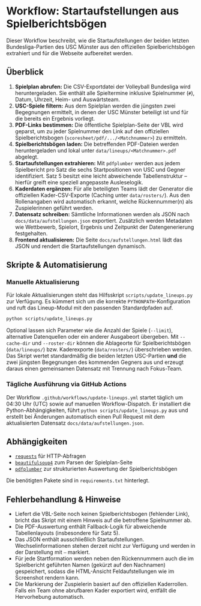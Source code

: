# Workflow: Startaufstellungen aus Spielberichtsbögen

Dieser Workflow beschreibt, wie die Startaufstellungen der beiden letzten Bundesliga-Partien des USC Münster aus den offiziellen Spielberichtsbögen extrahiert und für die Webseite aufbereitet werden.

## Überblick

1. **Spielplan abrufen:** Die CSV-Exportdatei der Volleyball Bundesliga wird heruntergeladen. Sie enthält alle Spieltermine inklusive Spielnummer (`#`), Datum, Uhrzeit, Heim- und Auswärtsteam.
2. **USC-Spiele filtern:** Aus dem Spielplan werden die jüngsten zwei Begegnungen ermittelt, in denen der USC Münster beteiligt ist und für die bereits ein Ergebnis vorliegt.
3. **PDF-Links bestimmen:** Die öffentliche Spielplan-Seite der VBL wird geparst, um zu jeder Spielnummer den Link auf den offiziellen Spielberichtsbogen (`scoresheet/pdf/.../<Matchnummer>`) zu ermitteln.
4. **Spielberichtsbögen laden:** Die betreffenden PDF-Dateien werden heruntergeladen und lokal unter `data/lineups/<Matchnummer>.pdf` abgelegt.
5. **Startaufstellungen extrahieren:** Mit `pdfplumber` werden aus jedem Spielbericht pro Satz die sechs Startpositionen von USC und Gegner identifiziert. Satz 5 besitzt eine leicht abweichende Tabellenstruktur – hierfür greift eine speziell angepasste Ausleselogik.
6. **Kaderdaten ergänzen:** Für alle beteiligten Teams lädt der Generator die offiziellen Kader-CSV-Exporte (Caching unter `data/rosters/`). Aus den Rollenangaben wird automatisch erkannt, welche Rückennummer(n) als Zuspielerinnen geführt werden.
7. **Datensatz schreiben:** Sämtliche Informationen werden als JSON nach `docs/data/aufstellungen.json` exportiert. Zusätzlich werden Metadaten wie Wettbewerb, Spielort, Ergebnis und Zeitpunkt der Datengenerierung festgehalten.
8. **Frontend aktualisieren:** Die Seite `docs/aufstellungen.html` lädt das JSON und rendert die Startaufstellungen dynamisch.

## Skripte & Automatisierung

### Manuelle Aktualisierung

Für lokale Aktualisierungen steht das Hilfsskript `scripts/update_lineups.py` zur Verfügung. Es kümmert sich um die korrekte `PYTHONPATH`-Konfiguration und ruft das Lineup-Modul mit den passenden Standardpfaden auf.

```bash
python scripts/update_lineups.py
```

Optional lassen sich Parameter wie die Anzahl der Spiele (`--limit`), alternative Datenquellen oder ein anderer Ausgabeort übergeben. Mit `--cache-dir` und `--roster-dir` können die Ablageorte für Spielberichtsbögen (`data/lineups/`) bzw. Kaderexporte (`data/rosters/`) überschrieben werden. Das Skript wertet standardmäßig die beiden letzten USC-Partien **und** die zwei jüngsten Begegnungen des kommenden Gegners aus und erzeugt daraus einen gemeinsamen Datensatz mit Trennung nach Fokus-Team.

### Tägliche Ausführung via GitHub Actions

Der Workflow `.github/workflows/update-lineups.yml` startet täglich um 04:30 Uhr (UTC) sowie auf manuellen Workflow-Dispatch. Er installiert die Python-Abhängigkeiten, führt `python scripts/update_lineups.py` aus und erstellt bei Änderungen automatisch einen Pull Request mit dem aktualisierten Datensatz `docs/data/aufstellungen.json`.

## Abhängigkeiten

- [`requests`](https://pypi.org/project/requests/) für HTTP-Abfragen
- [`beautifulsoup4`](https://www.crummy.com/software/BeautifulSoup/) zum Parsen der Spielplan-Seite
- [`pdfplumber`](https://github.com/jsvine/pdfplumber) zur strukturierten Auswertung der Spielberichtsbögen

Die benötigten Pakete sind in `requirements.txt` hinterlegt.

## Fehlerbehandlung & Hinweise

- Liefert die VBL-Seite noch keinen Spielberichtsbogen (fehlender Link), bricht das Skript mit einem Hinweis auf die betroffene Spielnummer ab.
- Die PDF-Auswertung enthält Fallback-Logik für abweichende Tabellenlayouts (insbesondere für Satz 5).
- Das JSON enthält ausschließlich Startaufstellungen. Wechselinformationen stehen derzeit nicht zur Verfügung und werden in der Darstellung mit `–` markiert.
- Für jede Startformation werden neben den Rückennummern auch die im Spielbericht geführten Namen (gekürzt auf den Nachnamen) gespeichert, sodass die HTML-Ansicht Feldaufstellungen wie im Screenshot rendern kann.
- Die Markierung der Zuspielerin basiert auf den offiziellen Kaderrollen. Falls ein Team ohne abrufbaren Kader exportiert wird, entfällt die Hervorhebung automatisch.

